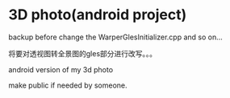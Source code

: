 # 3D photo(android project)
backup before change the WarperGlesInitializer.cpp and so on...

将要对透视图转全景图的gles部分进行改写。。。


android version of my 3d photo

make public if needed by someone.
